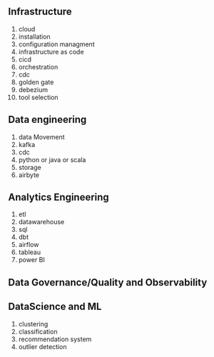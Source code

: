 Infrastructure
------------
1. cloud
1. installation
1. configuration managment 
1. infrastructure as code
1. cicd 
1. orchestration 
1. cdc 
1. golden gate
1. debezium
1. tool selection 

Data engineering 
------------
1. data Movement 
1. kafka 
1. cdc 
1. python or java or scala
1. storage 
1. airbyte

Analytics Engineering 
------------
1. etl 
1. datawarehouse
1. sql
1. dbt 
1. airflow
1. tableau 
1. power BI

Data Governance/Quality and Observability
-----------

DataScience and ML
-----------
1. clustering 
1. classification
1. recommendation system 
1. outlier detection
